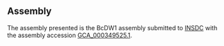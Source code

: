 

Assembly
--------

The assembly presented is the BcDW1 assembly submitted to
[INSDC](http://www.insdc.org) with the assembly accession
[GCA\_000349525.1](http://www.ebi.ac.uk/ena/data/view/GCA_000349525.1).

